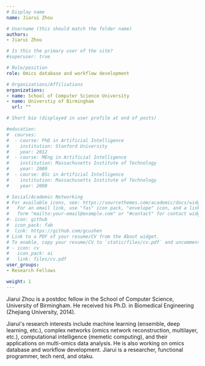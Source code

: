 ```yaml
---
# Display name
name: Jiarui Zhou

# Username (this should match the folder name)
authors:
- Jiarui Zhou

# Is this the primary user of the site?
#superuser: true

# Role/position
role: Omics database and workflow development

# Organizations/Affiliations
organizations:
- name: School of Computer Science University
- name: Universtiy of Birmingham
  url: ""

# Short bio (displayed in user profile at end of posts)

#education:
#  courses:
#  - course: PhD in Artificial Intelligence
#    institution: Stanford University
#    year: 2012
#  - course: MEng in Artificial Intelligence
#    institution: Massachusetts Institute of Technology
#    year: 2009
#  - course: BSc in Artificial Intelligence
#    institution: Massachusetts Institute of Technology
#    year: 2008

# Social/Academic Networking 
# For available icons, see: https://sourcethemes.com/academic/docs/widgets/#icons
#   For an email link, use "fas" icon pack, "envelope" icon, and a link in the
#   form "mailto:your-email@example.com" or "#contact" for contact widget.
#- icon: github
#  icon_pack: fab
#  link: https://github.com/gcushen
# Link to a PDF of your resume/CV from the About widget.
# To enable, copy your resume/CV to `static/files/cv.pdf` and uncomment the lines below.  
# - icon: cv
#   icon_pack: ai
#   link: files/cv.pdf
user_groups:
- Research Fellows

weight: 1
---
```

Jiarui Zhou is a postdoc fellow in the School of Computer Science, University of Birmingham.  He received his Ph.D. in Biomedical Engineering (Zhejiang University, 2014). 

Jiarui's research interests include machine learning (ensemble, deep learning, etc.), complex networks (omics network reconstruction, multilayer, etc.), computational intelligence (memetic computing), and their applications on multi-omics data analysis. He is also working on omics database and workflow development. Jiarui is a researcher, functional programmer, tech nerd, and otaku.

